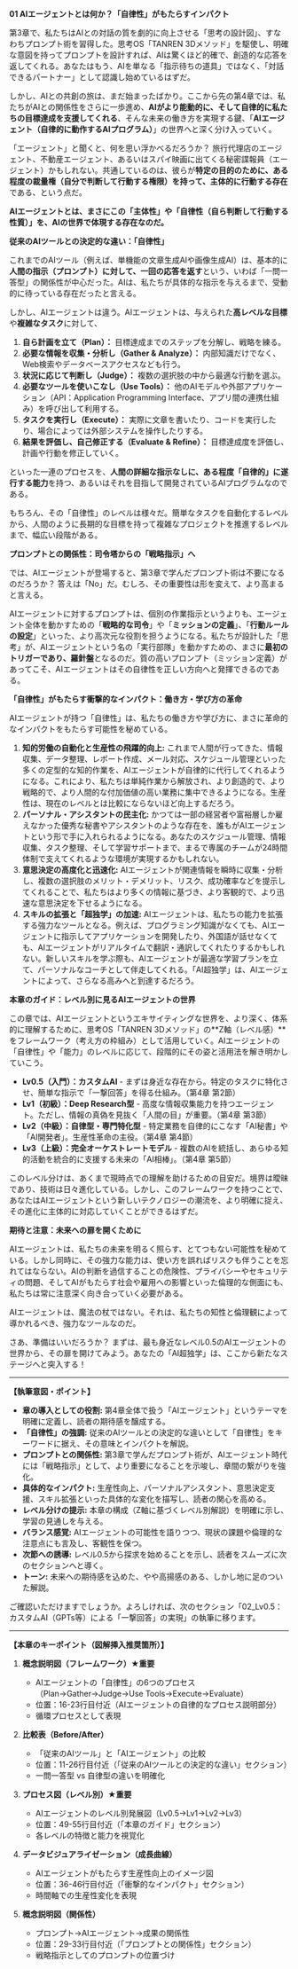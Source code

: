 **01 AIエージェントとは何か？「自律性」がもたらすインパクト**

第3章で、私たちはAIとの対話の質を劇的に向上させる「思考の設計図」、すなわちプロンプト術を習得した。思考OS「TANREN 3Dメソッド」を駆使し、明確な意図を持ってプロンプトを設計すれば、AIは驚くほど的確で、創造的な応答を返してくれる。あなたはもう、AIを単なる「指示待ちの道具」ではなく、「対話できるパートナー」として認識し始めているはずだ。

しかし、AIとの共創の旅は、まだ始まったばかり。ここから先の第4章では、私たちがAIとの関係性をさらに一歩進め、**AIがより能動的に、そして自律的に私たちの目標達成を支援してくれる**、そんな未来の働き方を実現する鍵、「**AIエージェント（自律的に動作するAIプログラム）**」の世界へと深く分け入っていく。

「エージェント」と聞くと、何を思い浮かべるだろうか？ 旅行代理店のエージェント、不動産エージェント、あるいはスパイ映画に出てくる秘密諜報員（エージェント）かもしれない。共通しているのは、彼らが**特定の目的のために、ある程度の裁量権（自分で判断して行動する権限）を持って、主体的に行動する存在**である、という点だ。

**AIエージェントとは、まさにこの「主体性」や「自律性（自ら判断して行動する性質）」を、AIの世界で体現する存在なのだ。**

**従来のAIツールとの決定的な違い：「自律性」**

これまでのAIツール（例えば、単機能の文章生成AIや画像生成AI）は、基本的に**人間の指示（プロンプト）に対して、一回の応答を返す**という、いわば「一問一答型」の関係性が中心だった。AIは、私たちが具体的な指示を与えるまで、受動的に待っている存在だったと言える。

しかし、AIエージェントは違う。AIエージェントは、与えられた**高レベルな目標**や**複雑なタスク**に対して、

1.  **自ら計画を立て（Plan）：** 目標達成までのステップを分解し、戦略を練る。
2.  **必要な情報を収集・分析し（Gather & Analyze）：** 内部知識だけでなく、Web検索やデータベースアクセスなども行う。
3.  **状況に応じて判断し（Judge）：** 複数の選択肢の中から最適な行動を選ぶ。
4.  **必要なツールを使いこなし（Use Tools）：** 他のAIモデルや外部アプリケーション（API：Application Programming Interface、アプリ間の連携仕組み）を呼び出して利用する。
5.  **タスクを実行し（Execute）：** 実際に文章を書いたり、コードを実行したり、場合によっては外部システムを操作したりする。
6.  **結果を評価し、自己修正する（Evaluate & Refine）：** 目標達成度を評価し、計画や行動を修正していく。

といった一連のプロセスを、**人間の詳細な指示なしに、ある程度「自律的」に遂行する能力**を持つ、あるいはそれを目指して開発されているAIプログラムなのである。

もちろん、その「自律性」のレベルは様々だ。簡単なタスクを自動化するレベルから、人間のように長期的な目標を持って複雑なプロジェクトを推進するレベルまで、幅広い段階がある。

**プロンプトとの関係性：司令塔からの「戦略指示」へ**

では、AIエージェントが登場すると、第3章で学んだプロンプト術は不要になるのだろうか？ 答えは「No」だ。むしろ、その重要性は形を変えて、より高まると言える。

AIエージェントに対するプロンプトは、個別の作業指示というよりも、エージェント全体を動かすための「**戦略的な司令**」や「**ミッションの定義**」、「**行動ルールの設定**」といった、より高次元な役割を担うようになる。私たちが設計した「思考」が、AIエージェントという名の「実行部隊」を動かすための、まさに**最初のトリガーであり、羅針盤**となるのだ。質の高いプロンプト（ミッション定義）があってこそ、AIエージェントはその自律性を正しい方向へと発揮できるのである。

**「自律性」がもたらす衝撃的なインパクト：働き方・学び方の革命**

AIエージェントが持つ「自律性」は、私たちの働き方や学び方に、まさに革命的なインパクトをもたらす可能性を秘めている。

1.  **知的労働の自動化と生産性の飛躍的向上:**
    これまで人間が行ってきた、情報収集、データ整理、レポート作成、メール対応、スケジュール管理といった多くの定型的な知的作業を、AIエージェントが自律的に代行してくれるようになる。これにより、私たちは単純作業から解放され、より創造的で、より戦略的で、より人間的な付加価値の高い業務に集中できるようになる。生産性は、現在のレベルとは比較にならないほど向上するだろう。
2.  **パーソナル・アシスタントの民主化:**
    かつては一部の経営者や富裕層しか雇えなかった優秀な秘書やアシスタントのような存在を、誰もがAIエージェントという形で手に入れられるようになる。あなたのスケジュール管理、情報収集、タスク整理、そして学習サポートまで、まるで専属のチームが24時間体制で支えてくれるような環境が実現するかもしれない。
3.  **意思決定の高度化と迅速化:**
    AIエージェントが関連情報を瞬時に収集・分析し、複数の選択肢のメリット・デメリット、リスク、成功確率などを提示してくれることで、私たちはより多くの情報に基づき、より客観的で、より迅速な意思決定を下せるようになる。
4.  **スキルの拡張と「超独学」の加速:**
    AIエージェントは、私たちの能力を拡張する強力なツールとなる。例えば、プログラミング知識がなくても、AIエージェントに指示してアプリケーションを開発したり、外国語が話せなくても、AIエージェントがリアルタイムで翻訳・通訳してくれたりするかもしれない。新しいスキルを学ぶ際も、AIエージェントが最適な学習プランを立て、パーソナルなコーチとして伴走してくれる。「AI超独学」は、AIエージェントによって、さらなる高みへと到達するだろう。

**本章のガイド：レベル別に見るAIエージェントの世界**

この章では、AIエージェントというエキサイティングな世界を、より深く、体系的に理解するために、思考OS「TANREN 3Dメソッド」の**Z軸（レベル感）**をフレームワーク（考え方の枠組み）として活用していく。AIエージェントの「自律性」や「能力」のレベルに応じて、段階的にその姿と活用法を解き明かしていこう。

*   **Lv0.5（入門）：カスタムAI** - まずは身近な存在から。特定のタスクに特化させ、簡単な指示で「一撃回答」を得る仕組み。（第4章 第2節）
*   **Lv1（初級）：Deep Research型** - 高度な情報収集能力を持つエージェント。ただし、情報の真偽を見抜く「人間の目」が重要。（第4章 第3節）
*   **Lv2（中級）：自律型・専門特化型** - 特定業務を自律的にこなす「AI秘書」や「AI開発者」。生産性革命の主役。（第4章 第4節）
*   **Lv3（上級）：完全オーケストレートモデル** - 複数のAIを統括し、あらゆる知的活動を統合的に支援する未来の「AI相棒」。（第4章 第5節）

このレベル分けは、あくまで現時点での理解を助けるための目安だ。境界は曖昧であり、技術は日々進化している。しかし、このフレームワークを持つことで、あなたはAIエージェントという新しいテクノロジーの潮流を、より明確に捉え、その進化に主体的に対応していくことができるはずだ。

**期待と注意：未来への扉を開くために**

AIエージェントは、私たちの未来を明るく照らす、とてつもない可能性を秘めている。しかし同時に、その強力な能力は、使い方を誤ればリスクも伴うことを忘れてはならない。AIの判断を過信することの危険性、プライバシーやセキュリティの問題、そしてAIがもたらす社会や雇用への影響といった倫理的な側面にも、私たちは常に注意深く向き合っていく必要がある。

AIエージェントは、魔法の杖ではない。それは、私たちの知性と倫理観によって導かれるべき、強力なツールなのだ。

さあ、準備はいいだろうか？ まずは、最も身近なレベル0.5のAIエージェントの世界から、その扉を開けてみよう。あなたの「AI超独学」は、ここから新たなステージへと突入する！

---

**【執筆意図・ポイント】**

*   **章の導入としての役割:** 第4章全体で扱う「AIエージェント」というテーマを明確に定義し、読者の期待感を醸成する。
*   **「自律性」の強調:** 従来のAIツールとの決定的な違いとして「自律性」をキーワードに据え、その意味とインパクトを解説。
*   **プロンプトとの関係性:** 第3章で学んだプロンプト術が、AIエージェント時代には「戦略指示」として、より重要になることを示唆し、章間の繋がりを強化。
*   **具体的なインパクト:** 生産性向上、パーソナルアシスタント、意思決定支援、スキル拡張といった具体的な変化を描写し、読者の関心を高める。
*   **レベル分けの提示:** 本章の構成（Z軸に基づくレベル別解説）を明確に示し、学習の見通しを与える。
*   **バランス感覚:** AIエージェントの可能性を語りつつ、現状の課題や倫理的な注意点にも言及し、客観性を保つ。
*   **次節への誘導:** レベル0.5から探求を始めることを示し、読者をスムーズに次のセクションへと導く。
*   **トーン:** 未来への期待感を込めた、やや高揚感のある、しかし地に足のついた解説。

ご確認いただけますでしょうか。よろしければ、次のセクション「02_Lv0.5：カスタムAI（GPTs等）による「一撃回答」の実現」の執筆に移ります。

---

**【本章のキーポイント（図解挿入推奨箇所）】**

1. **概念説明図（フレームワーク）★重要**
   - AIエージェントの「自律性」の6つのプロセス（Plan→Gather→Judge→Use Tools→Execute→Evaluate）
   - 位置：16-23行目付近（AIエージェントの自律的なプロセス説明部分）
   - 循環プロセスとして表現

2. **比較表（Before/After）**
   - 「従来のAIツール」と「AIエージェント」の比較
   - 位置：11-26行目付近（「従来のAIツールとの決定的な違い」セクション）
   - 一問一答型 vs 自律型の違いを明確化

3. **プロセス図（レベル別）★重要**
   - AIエージェントのレベル別発展図（Lv0.5→Lv1→Lv2→Lv3）
   - 位置：49-55行目付近（「本章のガイド」セクション）
   - 各レベルの特徴と能力を視覚化

4. **データビジュアライゼーション（成長曲線）**
   - AIエージェントがもたらす生産性向上のイメージ図
   - 位置：36-46行目付近（「衝撃的なインパクト」セクション）
   - 時間軸での生産性変化を表現

5. **概念説明図（関係性）**
   - プロンプト→AIエージェント→成果の関係性
   - 位置：29-33行目付近（「プロンプトとの関係性」セクション）
   - 戦略指示としてのプロンプトの位置づけ